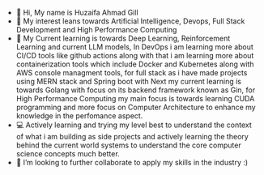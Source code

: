 - 👋 Hi, My name is Huzaifa Ahmad Gill
- 👀 My interest leans towards Artificial Intelligence, Devops, Full Stack Development and High Performance Computing
- 🌱 My Current learning is towards Deep Learning, Reinforcement Learning and current LLM models, In DevOps i am learning more about CI/CD tools like github actions along with that i am learning more about containerization tools which include Docker and Kubernetes along with AWS console managment tools, for full stack as i have made projects using MERN stack and Spring boot with Next my current learning is towards Golang with focus on its backend framework known as Gin, for High Performance Computing my main focus is towards learning CUDA programming and more focus on Computer Architecture to enhance my knowledge in the perfomance aspect.
- 💻 Actively learning and trying my level best to understand the context of what i am building as side projects and actively learning the theory behind the current world systems to understand the core computer science concepts much better. 
- 💞️ I’m looking to further collaborate to apply my skills in the industry :)



<!---
huzaifa678/huzaifa678 is a ✨ special ✨ repository because its `README.md` (this file) appears on your GitHub profile.
You can click the Preview link to take a look at your changes.
--->
